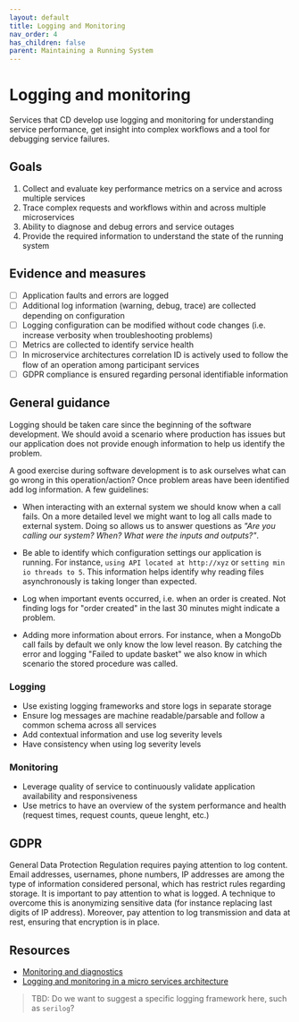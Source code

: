 ```yaml
---
layout: default
title: Logging and Monitoring
nav_order: 4
has_children: false
parent: Maintaining a Running System
---
```

# Logging and monitoring

Services that CD develop use logging and monitoring for understanding service performance, get insight into complex workflows and a tool for debugging service failures.

## Goals

1. Collect and evaluate key performance metrics on a service and across multiple services
2. Trace complex requests and workflows within and across multiple microservices
3. Ability to diagnose and debug errors and service outages
4. Provide the required information to understand the state of the running system

## Evidence and measures

- [ ] Application faults and errors are logged
- [ ] Additional log information (warning, debug, trace) are collected depending on configuration
- [ ] Logging configuration can be modified without code changes (i.e. increase verbosity when troubleshooting problems)
- [ ] Metrics are collected to identify service health
- [ ] In microservice architectures correlation ID is actively used to follow the flow of an operation among participant services
- [ ] GDPR compliance is ensured regarding personal identifiable information

## General guidance

Logging should be taken care since the beginning of the software development. We should avoid a scenario where production has issues but our application does not provide enough information to help us identify the problem.

A good exercise during software development is to ask ourselves what can go wrong in this operation/action? Once problem areas have been identified add log information. A few guidelines:

- When interacting with an external system we should know when a call fails. On a more detailed level we might want to log all calls made to external system. Doing so allows us to answer questions as *"Are you calling our system? When? What were the inputs and outputs?"*.

- Be able to identify which configuration settings our application is running. For instance, `using API located at http://xyz` or `setting min io threads to 5`. This information helps identify why reading files asynchronously is taking longer than expected.

- Log when important events occurred, i.e. when an order is created. Not finding logs for "order created" in the last 30 minutes might indicate a problem.

- Adding more information about errors. For instance, when a MongoDb call fails by default we only know the low level reason. By catching the error and logging "Failed to update basket" we also know in which scenario the stored procedure was called.

### Logging

- Use existing logging frameworks and store logs in separate storage
- Ensure log messages are machine readable/parsable and follow a common schema across all services
- Add contextual information and use log severity levels
- Have consistency when using log severity levels

### Monitoring

- Leverage quality of service to continuously validate application availability and responsiveness
- Use metrics to have an overview of the system performance and health (request times, request counts, queue lenght, etc.)

## GDPR

General Data Protection Regulation requires paying attention to log content. Email addresses, usernames, phone numbers, IP addresses are among the type of information considered personal, which has restrict rules regarding storage.
It is important to pay attention to what is logged. A technique to overcome this is anonymizing sensitive data (for instance replacing last digits of IP address).
Moreover, pay attention to log transmission and data at rest, ensuring that encryption is in place.

## Resources

- [Monitoring and diagnostics](https://docs.microsoft.com/en-us/azure/architecture/best-practices/monitoring)
- [Logging and monitoring in a micro services architecture](https://docs.microsoft.com/en-us/azure/architecture/microservices/logging-monitoring)
> TBD: Do we want to suggest a specific logging framework here, such as `serilog`?